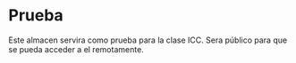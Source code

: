 # Prueba
Este almacen servira como prueba para la clase ICC.
Sera público para que se pueda acceder a el remotamente.
